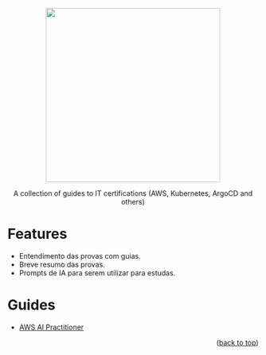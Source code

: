 <!-- BEGIN_DOCS -->
<div align="center">

<a name="readme-top"></a>

<img src="https://github.com/lpsm-dev/lpsm-dev/blob/41c8e670d12ddffcea19a04c0a7ac3cdd3c929f7/.github/assets/ai-practitioner.png" width="350"/>

A collection of guides to IT certifications (AWS, Kubernetes, ArgoCD and others)

</div>

# Features

- Entendimento das provas com guias.
- Breve resumo das provas.
- Prompts de IA para serem utilizar para estudas.

# Guides

- [AWS AI Practitioner](./docs/aws/1-foundation/ai-practitioner)

<p align="right">(<a href="#readme-top">back to top</a>)</p>
<!-- END_DOCS -->
